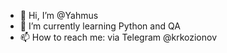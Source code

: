 - 👋 Hi, I’m @Yahmus
- 🌱 I’m currently learning Python and QA
- 📫 How to reach me: via Telegram @krkozionov
